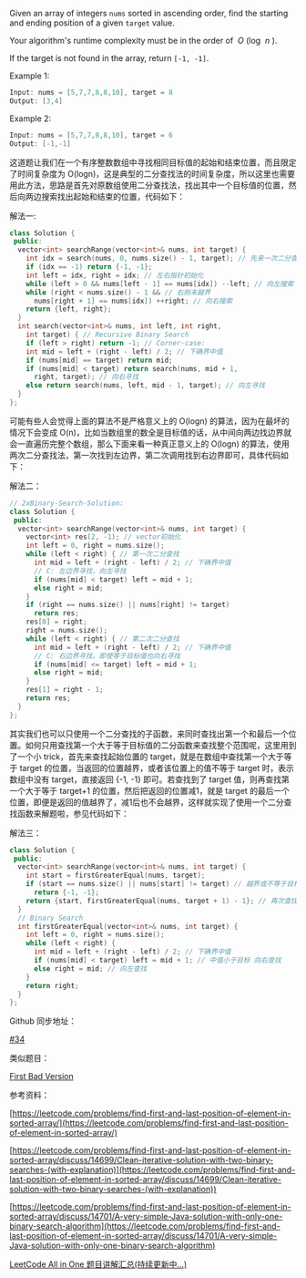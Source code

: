 Given an array of integers `nums` sorted in ascending order, find the starting and ending position of a given `target` value.

Your algorithm's runtime complexity must be in the order of  _O_ (log  _n_ ).

If the target is not found in the array, return `[-1, -1]`.

Example 1:

```cpp
Input: nums = [5,7,7,8,8,10], target = 8
Output: [3,4]
```

Example 2:

```cpp
Input: nums = [5,7,7,8,8,10], target = 6
Output: [-1,-1]
```

这道题让我们在一个有序整数数组中寻找相同目标值的起始和结束位置，而且限定了时间复杂度为 O(logn)，这是典型的二分查找法的时间复杂度，所以这里也需要用此方法，思路是首先对原数组使用二分查找法，找出其中一个目标值的位置，然后向两边搜索找出起始和结束的位置，代码如下：

解法一:

```cpp
class Solution {
 public:
  vector<int> searchRange(vector<int>& nums, int target) {
    int idx = search(nums, 0, nums.size() - 1, target); // 先来一次二分查找
    if (idx == -1) return {-1, -1};
    int left = idx, right = idx; // 左右指针初始化
    while (left > 0 && nums[left - 1] == nums[idx]) --left; // 向左搜索
    while (right < nums.size() - 1 && // 右侧未越界
      nums[right + 1] == nums[idx]) ++right; // 向右搜索
    return {left, right};
  }
  int search(vector<int>& nums, int left, int right,
    int target) { // Recursive Binary Search
    if (left > right) return -1; // Corner-case:
    int mid = left + (right - left) / 2; // 下确界中值
    if (nums[mid] == target) return mid;
    if (nums[mid] < target) return search(nums, mid + 1,
      right, target); // 向右寻找
    else return search(nums, left, mid - 1, target); // 向左寻找
  }
};
```

可能有些人会觉得上面的算法不是严格意义上的 O(logn) 的算法，因为在最坏的情况下会变成 O(n)，比如当数组里的数全是目标值的话，从中间向两边找边界就会一直遍历完整个数组，那么下面来看一种真正意义上的 O(logn) 的算法，使用两次二分查找法，第一次找到左边界，第二次调用找到右边界即可，具体代码如下：

解法二：

```cpp
// 2xBinary-Search-Solution:
class Solution {
 public:
  vector<int> searchRange(vector<int>& nums, int target) {
    vector<int> res(2, -1); // vector初始化
    int left = 0, right = nums.size();
    while (left < right) { // 第一次二分查找
      int mid = left + (right - left) / 2; // 下确界中值
      // C: 左边界寻找，向左寻找
      if (nums[mid] < target) left = mid + 1;
      else right = mid;
    }
    if (right == nums.size() || nums[right] != target)
      return res;
    res[0] = right;
    right = nums.size();
    while (left < right) { // 第二次二分查找
      int mid = left + (right - left) / 2; // 下确界中值
      // C: 右边界寻找，即使等于目标值也向右寻找
      if (nums[mid] <= target) left = mid + 1;
      else right = mid;
    }
    res[1] = right - 1;
    return res;
  }
};
```

其实我们也可以只使用一个二分查找的子函数，来同时查找出第一个和最后一个位置。如何只用查找第一个大于等于目标值的二分函数来查找整个范围呢，这里用到了一个小 trick，首先来查找起始位置的 target，就是在数组中查找第一个大于等于 target 的位置，当返回的位置越界，或者该位置上的值不等于 target 时，表示数组中没有 target，直接返回 {-1, -1} 即可。若查找到了 target 值，则再查找第一个大于等于 target+1 的位置，然后把返回的位置减1，就是 target 的最后一个位置，即便是返回的值越界了，减1后也不会越界，这样就实现了使用一个二分查找函数来解题啦，参见代码如下：

解法三：

```cpp
class Solution {
 public:
  vector<int> searchRange(vector<int>& nums, int target) {
    int start = firstGreaterEqual(nums, target);
    if (start == nums.size() || nums[start] != target) // 越界或不等于目标值
      return {-1, -1};
    return {start, firstGreaterEqual(nums, target + 1) - 1}; // 再次查找
  }
  // Binary Search 
  int firstGreaterEqual(vector<int>& nums, int target) {
    int left = 0, right = nums.size();
    while (left < right) {
      int mid = left + (right - left) / 2; // 下确界中值
      if (nums[mid] < target) left = mid + 1; // 中值小于目标 向右查找
      else right = mid; // 向左查找
    }
    return right;
  }
};
```

Github 同步地址：

[#34](https://github.com/grandyang/leetcode/issues/34)

类似题目：

[First Bad Version](http://www.cnblogs.com/grandyang/p/4790469.html)

参考资料：

[https://leetcode.com/problems/find-first-and-last-position-of-element-in-sorted-array/](https://leetcode.com/problems/find-first-and-last-position-of-element-in-sorted-array/)

[](https://leetcode.com/problems/find-first-and-last-position-of-element-in-sorted-array/discuss/14699/Clean-iterative-solution-with-two-binary-searches-(with-explanation))[https://leetcode.com/problems/find-first-and-last-position-of-element-in-sorted-array/discuss/14699/Clean-iterative-solution-with-two-binary-searches-(with-explanation)](https://leetcode.com/problems/find-first-and-last-position-of-element-in-sorted-array/discuss/14699/Clean-iterative-solution-with-two-binary-searches-(with-explanation))

[https://leetcode.com/problems/find-first-and-last-position-of-element-in-sorted-array/discuss/14701/A-very-simple-Java-solution-with-only-one-binary-search-algorithm](https://leetcode.com/problems/find-first-and-last-position-of-element-in-sorted-array/discuss/14701/A-very-simple-Java-solution-with-only-one-binary-search-algorithm)

[LeetCode All in One 题目讲解汇总(持续更新中...)](http://www.cnblogs.com/grandyang/p/4606334.html)